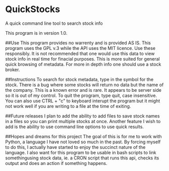 # QuickStocks
A quick command line tool to search stock info

This program is in version 1.0.

##Use
This program provides no warrenty and is provided AS IS.
This program uses the GPL v.3 while the API uses the MIT licence.  Use these responsibly.
It is not recommended that one would use this data to view stock info in real time for finacial purposes.  This is more suited for general quick browsing of metadata.  For more in depth info one should use a stock broker.  

##Instructions
To search for stock metadata, type in the symbol for the stock. There is a bug where some stocks will return no data but the name of the company.  This is a known error and is rare.  It appears to be server side so it is out of my control.
To quit the program, type quit, case insensitive.  You can also use CTRL + "c" to keyboard interupt the program but it might not work well if you are writing to a file at the time of exiting.  

##Future releases
I plan to add the ability to add files to save stock names in a files so you can print multiple stocks at once.  Another feature I wish to add is the ability to use command line options to use quick results.

##Hopes and dreams for this project
The goal of this is for me to work with Python, a language I have not loved so much in the past.  By forcing myself to do this, I actually have started to enjoy the succinct nature of the language.
I also want for this program to be usable in bash scripts to link somethingusing stock data, ie. a CRON script that runs this api, checks its output and does an action if something happens.
